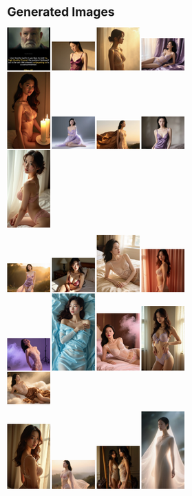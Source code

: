 # Generated Images



<img src="2025_09_01_01.webp" width="100"/> <img src="2025_09_01_02.webp" width="100"/> <img src="2025_09_01_03.webp" width="100"/> <img src="2025_09_01_04.webp" width="100"/> <img src="2025_09_01_05.webp" width="100"/> <img src="2025_09_01_06.webp" width="100"/> <img src="2025_09_01_07.webp" width="100"/> <img src="2025_09_01_08.webp" width="100"/> <img src="2025_09_01_09.webp" width="100"/>

<img src="2025_09_01_10.webp" width="100"/> <img src="2025_09_01_11.webp" width="100"/> <img src="2025_09_01_12.webp" width="100"/> <img src="2025_09_01_13.webp" width="100"/> <img src="2025_09_01_14.webp" width="100"/> <img src="2025_09_01_15.webp" width="100"/> <img src="2025_09_01_16.webp" width="100"/> <img src="2025_09_01_17.webp" width="100"/> <img src="2025_09_01_18.webp" width="100"/>

<img src="2025_09_01_19.webp" width="100"/> <img src="2025_09_01_20.webp" width="100"/> <img src="2025_09_01_21.webp" width="100"/> <img src="2025_09_01_22.webp" width="100"/>